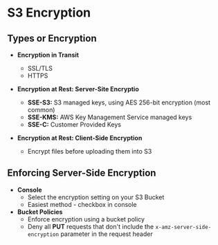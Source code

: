 # S3 Encryption

## Types or Encryption

- **Encryption in Transit**
    - SSL/TLS
    - HTTPS

- **Encryption at Rest: Server-Site Encryptio**
    - **SSE-S3:**  S3 managed keys, using AES 256-bit encryption (most common)
    - **SSE-KMS:**  AWS Key Management Service managed keys
    - **SSE-C:** Customer Provided Keys

- **Encryption at Rest: Client-Side Encryption**
    - Encrypt files before uploading them into S3

## Enforcing Server-Side Encryption
- **Console**
    - Select the encryption setting on your S3 Bucket
    - Easiest method - checkbox in console
- **Bucket Policies**
    - Enforce encryption using a bucket policy
    - Deny all **PUT** requests that don't include the `x-amz-server-side-encryption` parameter in the request header